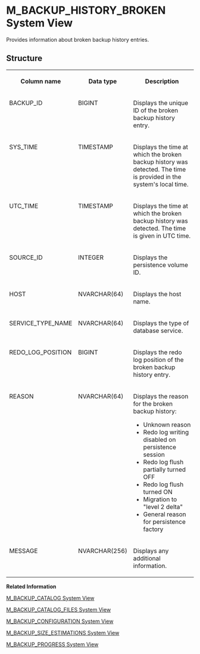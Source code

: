 <!-- loio2726f4d07068416c8761b4da9cabfcf3 -->

# M\_BACKUP\_HISTORY\_BROKEN System View

Provides information about broken backup history entries.



## Structure


<table>
<tr>
<th valign="top">

Column name

</th>
<th valign="top">

Data type

</th>
<th valign="top">

Description

</th>
</tr>
<tr>
<td valign="top">

BACKUP\_ID

</td>
<td valign="top">

BIGINT

</td>
<td valign="top">

Displays the unique ID of the broken backup history entry.

</td>
</tr>
<tr>
<td valign="top">

SYS\_TIME

</td>
<td valign="top">

TIMESTAMP

</td>
<td valign="top">

Displays the time at which the broken backup history was detected. The time is provided in the system's local time.

</td>
</tr>
<tr>
<td valign="top">

UTC\_TIME

</td>
<td valign="top">

TIMESTAMP

</td>
<td valign="top">

Displays the time at which the broken backup history was detected. The time is given in UTC time.

</td>
</tr>
<tr>
<td valign="top">

SOURCE\_ID

</td>
<td valign="top">

INTEGER

</td>
<td valign="top">

Displays the persistence volume ID.

</td>
</tr>
<tr>
<td valign="top">

HOST

</td>
<td valign="top">

NVARCHAR\(64\)

</td>
<td valign="top">

Displays the host name.

</td>
</tr>
<tr>
<td valign="top">

SERVICE\_TYPE\_NAME

</td>
<td valign="top">

NVARCHAR\(64\)

</td>
<td valign="top">

Displays the type of database service.

</td>
</tr>
<tr>
<td valign="top">

REDO\_LOG\_POSITION

</td>
<td valign="top">

BIGINT

</td>
<td valign="top">

Displays the redo log position of the broken backup history entry.

</td>
</tr>
<tr>
<td valign="top">

REASON

</td>
<td valign="top">

NVARCHAR\(64\)

</td>
<td valign="top">

Displays the reason for the broken backup history:

-   Unknown reason
-   Redo log writing disabled on persistence session
-   Redo log flush partially turned OFF
-   Redo log flush turned ON
-   Migration to "level 2 delta"
-   General reason for persistence factory



</td>
</tr>
<tr>
<td valign="top">

MESSAGE

</td>
<td valign="top">

NVARCHAR\(256\)

</td>
<td valign="top">

Displays any additional information.

</td>
</tr>
</table>

**Related Information**  


[M\_BACKUP\_CATALOG System View](m-backup-catalog-system-view-20a8437.md "Provides common data for all backup catalog entries.")

[M\_BACKUP\_CATALOG\_FILES System View](m-backup-catalog-files-system-view-20a8100.md "Provides location information for all backup catalog entries.")

[M\_BACKUP\_CONFIGURATION System View](m-backup-configuration-system-view-20a8891.md "Provides backup configuration statistics.")

[M\_BACKUP\_SIZE\_ESTIMATIONS System View](m-backup-size-estimations-system-view-fc77a09.md "Provides the estimated size of the next data backup.")

[M\_BACKUP\_PROGRESS System View](m-backup-progress-system-view-783108b.md "Provides the progress of the most recent backup.")


